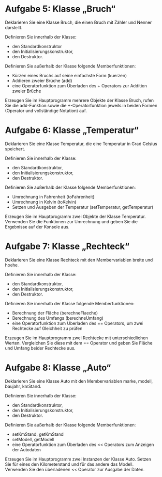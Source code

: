# Aufgabe 5: Klasse „Bruch“

Deklarieren Sie eine Klasse Bruch, die einen Bruch mit Zähler und Nenner darstellt.

Definieren Sie innerhalb der Klasse:

- den Standardkonstruktor
- den Initialisierungskonstruktor,
- den Destruktor.

Definieren Sie außerhalb der Klasse folgende Memberfunktionen:

- Kürzen eines Bruchs auf seine einfachste Form (kuerzen)
- Addieren zweier Brüche (add)
- eine Operatorfunktion zum Überladen des + Operators zur Addition zweier Brüche

Erzeugen Sie im Hauptprogramm mehrere Objekte der Klasse Bruch, rufen Sie die add-Funktion sowie die +-Operatorfunktion jeweils in beiden Formen (Operator und vollständige Notation) auf.

# Aufgabe 6: Klasse „Temperatur“

Deklarieren Sie eine Klasse Temperatur, die eine Temperatur in Grad Celsius speichert.

Definieren Sie innerhalb der Klasse:
- den Standardkonstruktor,
- den Initialisierungskonstruktor,
- den Destruktor.

Definieren Sie außerhalb der Klasse folgende Memberfunktionen:

- Umrechnung in Fahrenheit (toFahrenheit)
- Umrechnung in Kelvin (toKelvin)
- Setzen und Ausgeben der Temperatur (setTemperatur, getTemperatur)

Erzeugen Sie im Hauptprogramm zwei Objekte der Klasse Temperatur. Verwenden Sie die Funktionen zur Umrechnung und geben Sie die Ergebnisse auf der Konsole aus.

# Aufgabe 7: Klasse „Rechteck“

Deklarieren Sie eine Klasse Rechteck mit den Membervariablen breite und hoehe.

Definieren Sie innerhalb der Klasse:

- den Standardkonstruktor,
- den Initialisierungskonstruktor,
- den Destruktor.

Definieren Sie innerhalb der Klasse folgende Memberfunktionen:

- Berechnung der Fläche (berechneFlaeche)
- Berechnung des Umfangs (berechneUmfang)
- eine Operatorfunktion zum Überladen des == Operators, um zwei Rechtecke auf Gleichheit zu prüfen

Erzeugen Sie im Hauptprogramm zwei Rechtecke mit unterschiedlichen Werten. Vergleichen Sie diese mit dem == Operator und geben Sie Fläche und Umfang beider Rechtecke aus.

# Aufgabe 8: Klasse „Auto“

Deklarieren Sie eine Klasse Auto mit den Membervariablen marke, modell, baujahr, kmStand.

Definieren Sie innerhalb der Klasse:

- den Standardkonstruktor,
- den Initialisierungskonstruktor,
- den Destruktor.

Definieren Sie außerhalb der Klasse folgende Memberfunktionen:

- setKmStand, getKmStand
- setModell, getModell
- eine Operatorfunktion zum Überladen des << Operators zum Anzeigen der Autodaten

Erzeugen Sie im Hauptprogramm zwei Instanzen der Klasse Auto. Setzen Sie für eines den Kilometerstand und für das andere das Modell. Verwenden Sie den überladenen << Operator zur Ausgabe der Daten.

